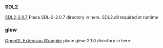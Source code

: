 ### SDL2

[SDL2-2.0.7](https://www.libsdl.org/download-2.0.php)
Place SDL-2-2.0.7 directory in here.
SDL2.dll required at runtime

### glew

[OpenGL Extension Wrangler](http://glew.sourceforge.net/)
place glew-2.1.0 directory in here.
